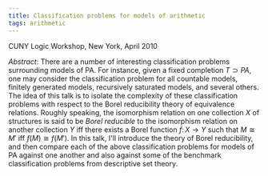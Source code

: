 ```yaml
---
title: Classification problems for models of arithmetic
tags: arithmetic
---
```


CUNY Logic Workshop, New York, April 2010<!--more-->

*Abstract*: There are a number of interesting classification problems surrounding models of PA. For instance, given a fixed completion $T\supset PA$, one may consider the classification problem for all countable models, finitely generated models, recursively saturated models, and several others. The idea of this talk is to isolate the complexity of these classification problems with respect to the Borel reducibility theory of equivalence relations. Roughly speaking, the isomorphism relation on one collection $X$ of structures is said to be *Borel reducible* to the isomorphism relation on another collection $Y$ iff there exists a Borel function $f\colon X\to Y$ such that $M\cong M'$ iff $f(M)\cong f(M')$. In this talk, I'll introduce the theory of Borel reducibility, and then compare each of the above classification problems for models of PA against one another and also against some of the benchmark classification problems from descriptive set theory.
